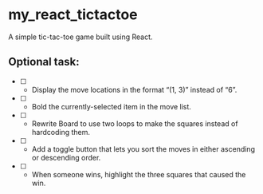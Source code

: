 # my_react_tictactoe
A simple tic-tac-toe game built using React.

## Optional task:
* [ ] - Display the move locations in the format “(1, 3)” instead of “6”.
* [ ] - Bold the currently-selected item in the move list.
* [ ] - Rewrite Board to use two loops to make the squares instead of hardcoding them.
* [ ] - Add a toggle button that lets you sort the moves in either ascending or descending order.
* [ ] - When someone wins, highlight the three squares that caused the win.
